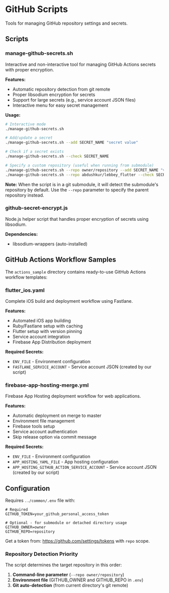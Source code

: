 # GitHub Scripts

Tools for managing GitHub repository settings and secrets.

## Scripts

### manage-github-secrets.sh

Interactive and non-interactive tool for managing GitHub Actions secrets with proper encryption.

**Features:**

- Automatic repository detection from git remote
- Proper libsodium encryption for secrets
- Support for large secrets (e.g., service account JSON files)
- Interactive menu for easy secret management

**Usage:**

```bash
# Interactive mode
./manage-github-secrets.sh

# Add/update a secret
./manage-github-secrets.sh --add SECRET_NAME "secret value"

# Check if a secret exists
./manage-github-secrets.sh --check SECRET_NAME

# Specify a custom repository (useful when running from submodule)
./manage-github-secrets.sh --repo owner/repository --add SECRET_NAME "value"
./manage-github-secrets.sh --repo abdushkur/lebbey_flutter --check SECRET_NAME
```

**Note:** When the script is in a git submodule, it will detect the submodule's repository by default. Use the `--repo` parameter to specify the parent repository instead.

### github-secret-encrypt.js

Node.js helper script that handles proper encryption of secrets using libsodium.

**Dependencies:**

- libsodium-wrappers (auto-installed)

## GitHub Actions Workflow Samples

The `actions_sample` directory contains ready-to-use GitHub Actions workflow templates:

### flutter_ios.yaml

Complete iOS build and deployment workflow using Fastlane.

**Features:**

- Automated iOS app building
- Ruby/Fastlane setup with caching
- Flutter setup with version pinning
- Service account integration
- Firebase App Distribution deployment

**Required Secrets:**

- `ENV_FILE` - Environment configuration
- `FASTLANE_SERVICE_ACCOUNT` - Service account JSON (created by our script)

### firebase-app-hosting-merge.yml

Firebase App Hosting deployment workflow for web applications.

**Features:**

- Automatic deployment on merge to master
- Environment file management
- Firebase tools setup
- Service account authentication
- Skip release option via commit message

**Required Secrets:**

- `ENV_FILE` - Environment configuration
- `APP_HOSTING_YAML_FILE` - App hosting configuration
- `APP_HOSTING_GITHUB_ACTION_SERVICE_ACCOUNT` - Service account JSON (created by our script)

## Configuration

Requires `../common/.env` file with:

```env
# Required
GITHUB_TOKEN=your_github_personal_access_token

# Optional - for submodule or detached directory usage
GITHUB_OWNER=owner
GITHUB_REPO=repository
```

Get a token from: https://github.com/settings/tokens with `repo` scope.

### Repository Detection Priority

The script determines the target repository in this order:

1. **Command-line parameter** (`--repo owner/repository`)
2. **Environment file** (GITHUB_OWNER and GITHUB_REPO in `.env`)
3. **Git auto-detection** (from current directory's git remote)
